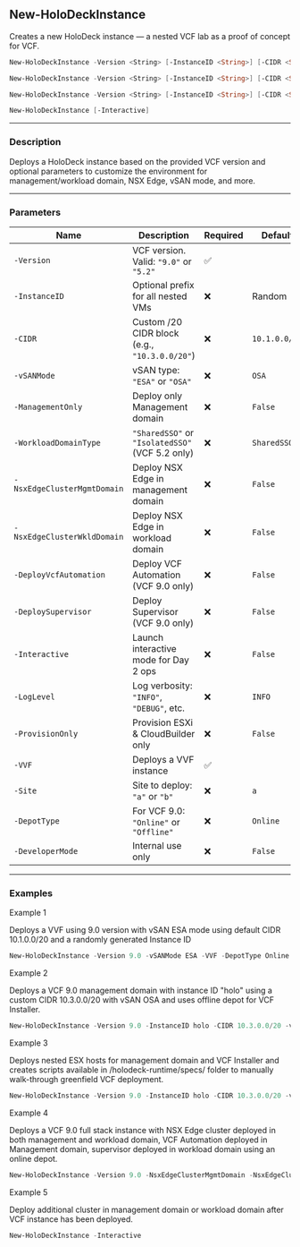 ## New-HoloDeckInstance

Creates a new HoloDeck instance — a nested VCF lab as a proof of concept for VCF.

```powershell
New-HoloDeckInstance -Version <String> [-InstanceID <String>] [-CIDR <String[]>] [-vSANMode <String>] [-LogLevel <String>] [-ProvisionOnly] -VVF [-Site <String>] [-DepotType <String>] [-DeveloperMode]

New-HoloDeckInstance -Version <String> [-InstanceID <String>] [-CIDR <String[]>] [-vSANMode <String>] -ManagementOnly [-NsxEdgeClusterMgmtDomain] [-DeployVcfAutomation] [-LogLevel <String>] [-ProvisionOnly] [-Site <String>] [-DepotType <String>] [-DeveloperMode]

New-HoloDeckInstance -Version <String> [-InstanceID <String>] [-CIDR <String[]>] [-vSANMode <String>] [-WorkloadDomainType <String>] [-NsxEdgeClusterMgmtDomain] [-NsxEdgeClusterWkldDomain] [-DeployVcfAutomation] [-DeploySupervisor] [-LogLevel <String>] [-ProvisionOnly] [-Site <String>] [-DepotType <String>] [-DeveloperMode]

New-HoloDeckInstance [-Interactive]
```

---

### Description

Deploys a HoloDeck instance based on the provided VCF version and optional parameters to customize the environment for management/workload domain, NSX Edge, vSAN mode, and more.

---

### Parameters

| Name | Description | Required | Default |
|------|-------------|----------|---------|
| `-Version` | VCF version. Valid: `"9.0"` or `"5.2"` | ✅ | |
| `-InstanceID` | Optional prefix for all nested VMs | ❌ | Random |
| `-CIDR` | Custom /20 CIDR block (e.g., `"10.3.0.0/20"`) | ❌ | `10.1.0.0/20` |
| `-vSANMode` | vSAN type: `"ESA"` or `"OSA"` | ❌ | `OSA` |
| `-ManagementOnly` | Deploy only Management domain | ❌ | `False` |
| `-WorkloadDomainType` | `"SharedSSO"` or `"IsolatedSSO"` (VCF 5.2 only) | ❌ | `SharedSSO` |
| `-NsxEdgeClusterMgmtDomain` | Deploy NSX Edge in management domain | ❌ | `False` |
| `-NsxEdgeClusterWkldDomain` | Deploy NSX Edge in workload domain | ❌ | `False` |
| `-DeployVcfAutomation` | Deploy VCF Automation (VCF 9.0 only) | ❌ | `False` |
| `-DeploySupervisor` | Deploy Supervisor (VCF 9.0 only) | ❌ | `False` |
| `-Interactive` | Launch interactive mode for Day 2 ops | ❌ | `False` |
| `-LogLevel` | Log verbosity: `"INFO"`, `"DEBUG"`, etc. | ❌ | `INFO` |
| `-ProvisionOnly` | Provision ESXi & CloudBuilder only | ❌ | `False` |
| `-VVF` | Deploys a VVF instance | ✅ | |
| `-Site` | Site to deploy: `"a"` or `"b"` | ❌ | `a` |
| `-DepotType` | For VCF 9.0: `"Online"` or `"Offline"` | ❌ | `Online` |
| `-DeveloperMode` | Internal use only | ❌ | `False` |

---

### Examples

 Example 1
 
Deploys a VVF using 9.0 version with vSAN ESA mode using default CIDR 10.1.0.0/20 and a randomly generated Instance ID
```powershell
New-HoloDeckInstance -Version 9.0 -vSANMode ESA -VVF -DepotType Online
```

 Example 2

Deploys a VCF 9.0 management domain with instance ID "holo" using a custom CIDR 10.3.0.0/20 with vSAN OSA and uses offline depot for VCF Installer.
```powershell
New-HoloDeckInstance -Version 9.0 -InstanceID holo -CIDR 10.3.0.0/20 -vSANMode OSA -ManagementOnly -NsxEdgeClusterMgmtDomain -DeployVcfAutomation -DepotType Offline
```

 Example 3

Deploys nested ESX hosts for management domain and VCF Installer and creates scripts available in /holodeck-runtime/specs/ folder to manually walk-through greenfield VCF deployment.
```powershell
New-HoloDeckInstance -Version 9.0 -InstanceID holo -CIDR 10.3.0.0/20 -vSANMode OSA -ManagementOnly -NsxEdgeClusterMgmtDomain -DeployVcfAutomation -ProvisionOnly
```

 Example 4

Deploys a VCF 9.0 full stack instance with NSX Edge cluster deployed in both management and workload domain, VCF Automation deployed in Management domain, supervisor deployed in workload domain using an online depot.
```powershell
New-HoloDeckInstance -Version 9.0 -NsxEdgeClusterMgmtDomain -NsxEdgeClusterWkldDomain -DeployVcfAutomation -DeploySupervisor -DepotType Online
```

 Example 5

Deploy additional cluster in management domain or workload domain after VCF instance has been deployed.
```powershell
New-HoloDeckInstance -Interactive
```